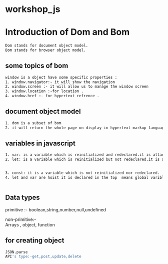 # workshop_js
# Introduction of Dom  and  Bom 
```sh
Dom stands for document object model.
Bom stands for browser object model.
```

## some topics of bom 
```sh
window is a object have some specific properties :
1. window.navigator:- it will show the navigation 
2. window.screen :- it will allow us to manage the window screen
3. window.location :-for location .
4. window.href :- for hypertext refrence .
```

## document object model 
```sh
1. dom is a subset of bom
2. it will return the whole page on display in hypertext markup language.


```
## variables in javascript
```sh 
1. var: is a variable which is reinitialized and redeclared.it is attached with the window object . it is a global variable.
2. let: is a variable which is reinitialized but not redeclared.it is a block scope.


3. const: it is a variable which is not reinitialized nor redeclared.
4. let and var are hoist it is declared in the top  means global varible are accessible and block elements are not accessible. 



   ```
## Data types 
  primitive :-
           boolean,string,number,null,undefined

  non-primitive:-  
  Arrays , object,  function 

## for creating object
```sh 
JSON.parse
API's type:-get,post,update,delete

```

